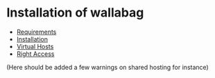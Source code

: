# Installation of wallabag

- [Requirements](./requirements.html)
- [Installation](./installation.html)
- [Virtual Hosts](./virtualhosts.html)
- [Right Access](./rightaccess.html)

(Here should be added a few warnings on shared hosting for instance)
